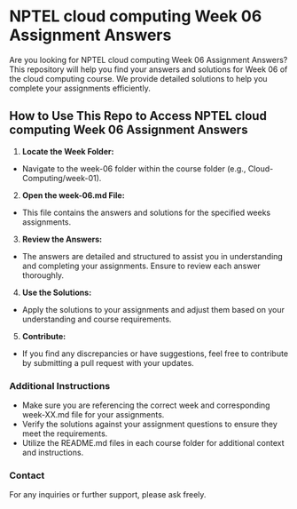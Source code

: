 # NPTEL cloud computing Week 06 Assignment Answers

Are you looking for NPTEL cloud computing Week 06 Assignment Answers? This repository will help you find your answers and solutions for Week 06 of the cloud computing course. We provide detailed solutions to help you complete your assignments efficiently.

## How to Use This Repo to Access NPTEL cloud computing Week 06 Assignment Answers

1. **Locate the Week Folder:**
- Navigate to the week-06 folder within the course folder (e.g., Cloud-Computing/week-01).

2. **Open the week-06.md File:**
- This file contains the answers and solutions for the specified weeks assignments.

3. **Review the Answers:**
- The answers are detailed and structured to assist you in understanding and completing your assignments. Ensure to review each answer thoroughly.

4. **Use the Solutions:**
- Apply the solutions to your assignments and adjust them based on your understanding and course requirements.

5. **Contribute:**
- If you find any discrepancies or have suggestions, feel free to contribute by submitting a pull request with your updates.

### Additional Instructions
- Make sure you are referencing the correct week and corresponding week-XX.md file for your assignments.
- Verify the solutions against your assignment questions to ensure they meet the requirements.
- Utilize the README.md files in each course folder for additional context and instructions.

### Contact
For any inquiries or further support, please ask freely.

